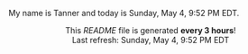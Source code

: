 My name is Tanner and today is Sunday, May 4, 9:52 PM EDT.

<p align="center">This <i>README</i> file is generated <b>every 3 hours</b>!</br>Last refresh: Sunday, May 4, 9:52 PM EDT<br /></p>
